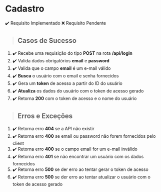 # Cadastro
✔️ Requisito Implementado
❌ Requisito Pendente

> ## Casos de Sucesso

1. ✔️ Recebe uma requisição do tipo **POST** na rota **/api/login**
2. ✔️ Valida dados obrigatórios **email** e **password**
3. ✔️ Valida que o campo **email** é um e-mail válido
4. ✔️ **Busca** o usuário com o email e senha fornecidos
5. ✔️ Gera um **token** de acesso a partir do ID do usuário
6. ✔️ **Atualiza** os dados do usuário com o token de acesso gerado
7. ✔️ Retorna **200** com o token de acesso e o nome do usuário

> ## Erros e Exceções

1. ✔️ Retorna erro **404** se a API não existir
2. ✔️ Retorna erro **400** se email ou password não forem fornecidos pelo client
3. ✔️ Retorna erro **400** se o campo email for um e-mail inválido
4. ✔️ Retorna erro **401** se não encontrar um usuário com os dados fornecidos
5. ✔️ Retorna erro **500** se der erro ao tentar gerar o token de acesso
6. ✔️ Retorna erro **500** se der erro ao tentar atualizar o usuário com o token de acesso gerado
